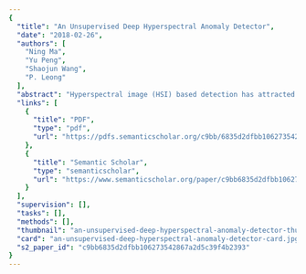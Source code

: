 ```yaml
---
{
  "title": "An Unsupervised Deep Hyperspectral Anomaly Detector",
  "date": "2018-02-26",
  "authors": [
    "Ning Ma",
    "Yu Peng",
    "Shaojun Wang",
    "P. Leong"
  ],
  "abstract": "Hyperspectral image (HSI) based detection has attracted considerable attention recently in agriculture, environmental protection and military applications as different wavelengths of light can be advantageously used to discriminate different types of objects. Unfortunately, estimating the background distribution and the detection of interesting local objects is not straightforward, and anomaly detectors may give false alarms. In this paper, a Deep Belief Network (DBN) based anomaly detector is proposed. The high-level features and reconstruction errors are learned through the network in a manner which is not affected by previous background distribution assumption. To reduce contamination by local anomalies, adaptive weights are constructed from reconstruction errors and statistical information. By using the code image which is generated during the inference of DBN and modified by adaptively updated weights, a local Euclidean distance between under test pixels and their neighboring pixels is used to determine the anomaly targets. Experimental results on synthetic and recorded HSI datasets show the performance of proposed method outperforms the classic global Reed-Xiaoli detector (RXD), local RX detector (LRXD) and the-state-of-the-art Collaborative Representation detector (CRD).",
  "links": [
    {
      "title": "PDF",
      "type": "pdf",
      "url": "https://pdfs.semanticscholar.org/c9bb/6835d2dfbb106273542867a2d5c39f4b2393.pdf"
    },
    {
      "title": "Semantic Scholar",
      "type": "semanticscholar",
      "url": "https://www.semanticscholar.org/paper/c9bb6835d2dfbb106273542867a2d5c39f4b2393"
    }
  ],
  "supervision": [],
  "tasks": [],
  "methods": [],
  "thumbnail": "an-unsupervised-deep-hyperspectral-anomaly-detector-thumb.jpg",
  "card": "an-unsupervised-deep-hyperspectral-anomaly-detector-card.jpg",
  "s2_paper_id": "c9bb6835d2dfbb106273542867a2d5c39f4b2393"
}
---
```


